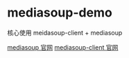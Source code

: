 # mediasoup-demo
核心使用 meidasoup-client + mediasoup

[mediasoup 官网](https://mediasoup.org/documentation/v3/mediasoup/)
[mediasoup-client 官网](https://mediasoup.org/documentation/v3/mediasoup-client/)